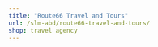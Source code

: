 ```yaml
---
title: "Route66 Travel and Tours"
url: /slm-abd/route66-travel-and-tours/
shop: travel agency
---
```

